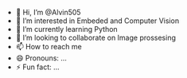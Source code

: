 - 👋 Hi, I’m @Alvin505
- 👀 I’m interested in Embeded and Computer Vision
- 🌱 I’m currently learning Python
- 💞️ I’m looking to collaborate on Image prossesing
- 📫 How to reach me 
- 😄 Pronouns: ...
- ⚡ Fun fact: ...

<!---
Alvin505/Alvin505 is a ✨ special ✨ repository because its `README.md` (this file) appears on your GitHub profile.
You can click the Preview link to take a look at your changes.
--->
